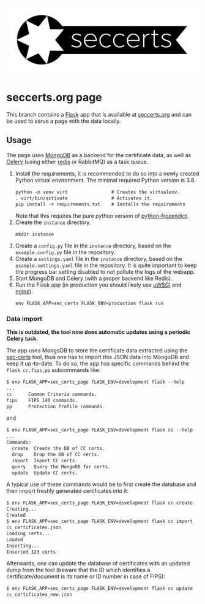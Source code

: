 ![](sec_certs_page/static/img/logo.svg)

# seccerts.org page

This branch contains a [Flask](https://palletsprojects.com/p/flask/) app that is available
at [seccerts.org](https://seccerts.org) and can be used to serve a page with the data locally.

## Usage

The page uses [MongoDB](https://www.mongodb.com/) as a backend for the certificate data, as well as 
[Celery](https://docs.celeryproject.org/en/master/index.html) (using either [redis](https://redis.io/) or RabbitMQ) as a
task queue.

1. Install the requirements, it is recommended to do so into a newly created Python virtual environment.
   The minimal required Python version is 3.8.
   ```shell
   python -m venv virt                # Creates the virtualenv.
   . virt/bin/activate                # Activates it.
   pip install -r requirements.txt    # Installs the requirements
   ```
   Note that this requires the pure python version of [python-frozendict](https://github.com/Marco-Sulla/python-frozendict).
2. Create the `instance` directory.
   ```shell
   mkdir instance 
   ```
3. Create a `config.py` file in the `instance` directory, based on the `example.config.py` file in the repository.
4. Create a `settings.yaml` file in the `instance` directory, based on the `example.settings.yaml` file in the repository.
   It is quite important to keep the progress bar setting disabled to not pollute the logs of the webapp.
5. Start MongoDB and Celery (with a proper backend like Redis). 
6. Run the Flask app (in production you should likely use [uWSGI](https://uwsgi-docs.readthedocs.io/en/latest/) 
   and [nginx](https://nginx.org/en/)).
   ```shell
   env FLASK_APP=sec_certs FLASK_ENV=production flask run
   ```
   
### Data import

**This is outdated, the tool now does automatic updates using a periodic Celery task.**

The app uses MongoDB to store the certificate data extracted using the [sec-certs](https://github.com/crocs-muni/sec-certs)
tool, thus one has to import this JSON data into MongoDB and keep it up-to-date. To do so, the app
has specific commands behind the `flask cc,fips,pp` subcommands like:

```shell
$ env FLASK_APP=sec_certs_page FLASK_ENV=development flask --help
...
cc      Common Criteria commands.
fips    FIPS 140 commands.
pp      Protection Profile commands.
```
and
```shell
$ env FLASK_APP=sec_certs_page FLASK_ENV=development flask cc --help
...
Commands:
  create  Create the DB of CC certs.
  drop    Drop the DB of CC certs.
  import  Import CC certs.
  query   Query the MongoDB for certs.
  update  Update CC certs.
```

A typical use of these commands would be to first create the database and then import freshly generated certificates into it:
```shell
$ env FLASK_APP=sec_certs_page FLASK_ENV=development flask cc create
Creating...
Created
$ env FLASK_APP=sec_certs_page FLASK_ENV=development flask cc import cc_certificates.json
Loading certs...
Loaded
Inserting...
Inserted 123 certs
```

Afterwards, one can update the database of certificates with an updated dump from the tool
(beware that the ID which identifies a certificate/document is its name or ID number in case of FIPS):
```shell
$ env FLASK_APP=sec_certs_page FLASK_ENV=development flask cc update cc_certificates_new.json
```